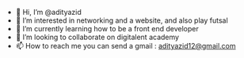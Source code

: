 - 👋 Hi, I’m @adityazid
- 👀 I’m interested in networking and a website, and also play futsal
- 🌱 I’m currently learning how to be a front end developer
- 💞️ I’m looking to collaborate on digitalent academy
- 📫 How to reach me you can send a gmail : adityazid12@gmail.com

<!---
adityazid/adityazid is a ✨ special ✨ repository because its `README.md` (this file) appears on your GitHub profile.
You can click the Preview link to take a look at your changes.
--->
